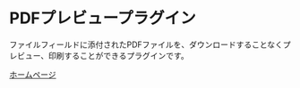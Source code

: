 # PDFプレビュープラグイン

ファイルフィールドに添付されたPDFファイルを、ダウンロードすることなくプレビュー、印刷することができるプラグインです。

[ホームページ](https://ribbit.konomi.app)
